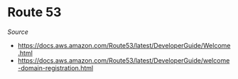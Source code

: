 # Route 53

*Source*

* https://docs.aws.amazon.com/Route53/latest/DeveloperGuide/Welcome.html
* https://docs.aws.amazon.com/Route53/latest/DeveloperGuide/welcome-domain-registration.html
